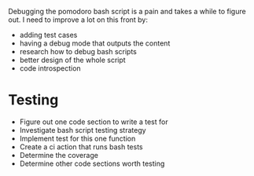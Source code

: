 Debugging the pomodoro bash script is a pain and takes a while to figure out. I
need to improve a lot on this front by:

- adding test cases
- having a debug mode that outputs the content
- research how to debug bash scripts
- better design of the whole script
- code introspection

# Testing
- Figure out one code section to write a test for
- Investigate bash script testing strategy
- Implement test for this one function
- Create a ci action that runs bash tests
- Determine the coverage
- Determine other code sections worth testing

